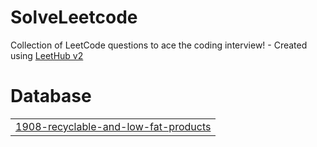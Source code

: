 # SolveLeetcode
Collection of LeetCode questions to ace the coding interview! - Created using [LeetHub v2](https://github.com/arunbhardwaj/LeetHub-2.0)


# Database
|  |
| ------- |
| [1908-recyclable-and-low-fat-products](https://github.com/krishna-moukthika/SolveLeetcode/tree/master/1908-recyclable-and-low-fat-products) |